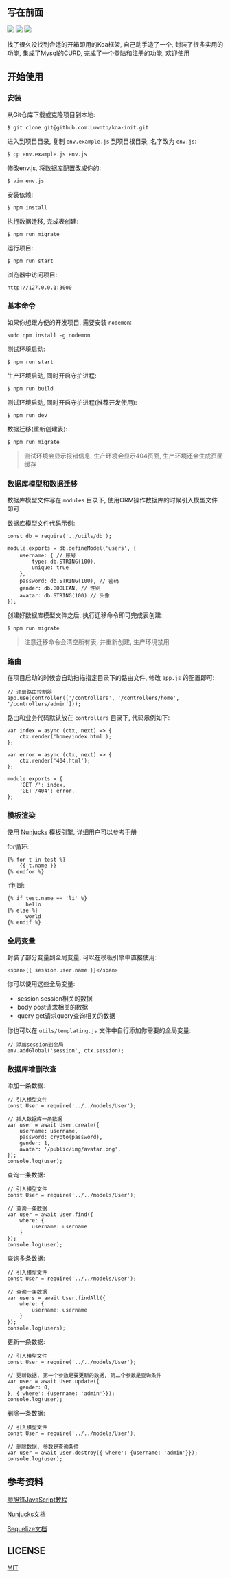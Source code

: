 
## 写在前面

![](https://img.shields.io/badge/node-%3E%3D8.1.0-green) ![](https://img.shields.io/badge/mysql-%3E%3D5.7.0-red) ![](https://img.shields.io/badge/npm-%3E%3D6.0.0-brightgreen)

找了很久没找到合适的开箱即用的Koa框架, 自己动手造了一个, 封装了很多实用的功能, 集成了Mysql的CURD, 完成了一个登陆和注册的功能, 欢迎使用

## 开始使用

### 安装

从Git仓库下载或克隆项目到本地:
```
$ git clone git@github.com:Luwnto/koa-init.git
```

进入到项目目录, 复制 `env.example.js` 到项目根目录, 名字改为 `env.js`:
```
$ cp env.example.js env.js
```

修改env.js, 将数据库配置改成你的:
```
$ vim env.js
```

安装依赖:
```
$ npm install
```

执行数据迁移, 完成表创建:
```
$ npm run migrate
```

运行项目:
```
$ npm run start
```

浏览器中访问项目:
```
http://127.0.0.1:3000
```

### 基本命令

如果你想跟方便的开发项目, 需要安装 `nodemon`:
```
sudo npm install -g nodemon
```

测试环境启动:
```
$ npm run start
```

生产环境启动, 同时开启守护进程:
```
$ npm run build
```

测试环境启动, 同时开启守护进程(推荐开发使用):
```
$ npm run dev
```

数据迁移(重新创建表):
```
$ npm run migrate
```

> 测试环境会显示报错信息, 生产环境会显示404页面, 生产环境还会生成页面缓存

### 数据库模型和数据迁移

数据库模型文件写在 `modules` 目录下, 使用ORM操作数据库的时候引入模型文件即可

数据库模型文件代码示例:
```
const db = require('../utils/db');

module.exports = db.defineModel('users', {
    username: { // 账号
        type: db.STRING(100),
        unique: true
    },
    password: db.STRING(100), // 密码
    gender: db.BOOLEAN, // 性别
    avatar: db.STRING(100) // 头像
});
```

创建好数据库模型文件之后, 执行迁移命令即可完成表创建:
```
$ npm run migrate
```

> 注意迁移命令会清空所有表, 并重新创建, 生产环境禁用

### 路由

在项目启动的时候会自动扫描指定目录下的路由文件, 修改 `app.js` 的配置即可:
```
// 注册路由控制器
app.use(controller(['/controllers', '/controllers/home', '/controllers/admin']));
```

路由和业务代码默认放在 `controllers` 目录下, 代码示例如下:
```
var index = async (ctx, next) => {
    ctx.render('home/index.html');
};

var error = async (ctx, next) => {
    ctx.render('404.html');
};

module.exports = {
    'GET /': index,
    'GET /404': error,
};
```

### 模板渲染

使用 [Nunjucks](http://mozilla.github.io/nunjucks/) 模板引擎, 详细用户可以参考手册

for循环:
```
{% for t in test %}
    {{ t.name }}
{% endfor %}
```

if判断:
```
{% if test.name == 'li' %}
	  hello
{% else %}
	  world
{% endif %} 
```

### 全局变量

封装了部分变量到全局变量, 可以在模板引擎中直接使用:
```
<span>{{ session.user.name }}</span>
```

你可以使用这些全局变量:

* session session相关的数据
* body post请求相关的数据
* query get请求query查询相关的数据

你也可以在 `utils/templating.js` 文件中自行添加你需要的全局变量:
```
// 添加session到全局
env.addGlobal('session', ctx.session);
```

### 数据库增删改查

添加一条数据:
```
// 引入模型文件
const User = require('../../models/User');

// 插入数据库一条数据
var user = await User.create({
    username: username,
    password: crypto(password),
    gender: 1,
    avatar: '/public/img/avatar.png',
});
console.log(user);
```

查询一条数据:
```
// 引入模型文件
const User = require('../../models/User');

// 查询一条数据
var user = await User.find({
    where: {
        username: username
    }
});
console.log(user);
```

查询多条数据:
```
// 引入模型文件
const User = require('../../models/User');

// 查询一条数据
var users = await User.findAll({
    where: {
        username: username
    }
});
console.log(users);
```

更新一条数据:
```
// 引入模型文件
const User = require('../../models/User');

// 更新数据, 第一个参数是要更新的数据, 第二个参数是查询条件
var user = await User.update({
    gender: 0,
}, {'where': {username: 'admin'}});
console.log(user);
```

删除一条数据:
```
// 引入模型文件
const User = require('../../models/User');

// 删除数据, 参数是查询条件
var user = await User.destroy({'where': {username: 'admin'}});
console.log(user);
```

## 参考资料

[廖旭锋JavaScript教程](https://www.liaoxuefeng.com/wiki/1022910821149312)

[Nunjucks文档](https://nunjucks.bootcss.com/)

[Sequelize文档](https://sequelize.org/master/)

## LICENSE

[MIT](https://github.com/Luwnto/koa-init/blob/master/LICENSE)

